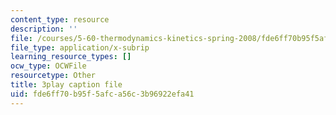```yaml
---
content_type: resource
description: ''
file: /courses/5-60-thermodynamics-kinetics-spring-2008/fde6ff70b95f5afca56c3b96922efa41_DqEmrt_xQTg.vtt
file_type: application/x-subrip
learning_resource_types: []
ocw_type: OCWFile
resourcetype: Other
title: 3play caption file
uid: fde6ff70-b95f-5afc-a56c-3b96922efa41
---
```

